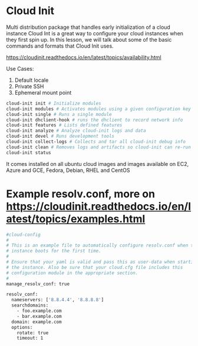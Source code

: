 # Cloud Init

Multi distribution package that handles early initialization of a cloud instance
Cloud Int is a great way to configure your cloud instances when they first spin up. In this lesson, we will talk about some of the basic commands and formats that Cloud Init uses.

https://cloudinit.readthedocs.io/en/latest/topics/availability.html

Use Cases:

1. Default locale
2. Private SSH
3. Ephemeral mount point

```sh
cloud-init init # Initialize modules
cloud-init modules # Activates modules using a given configuration key
cloud-init single # Runs a single module
cloud-init dhclient-hook # runs the dhclient to record network info
cloud-init features # Lists defined features
cloud-init analyze # Analyze cloud-init logs and data
cloud-init devel # Runs development tools
cloud-init collect-logs # Collects and tar all cloud-init debug info
cloud-init clean # Removes logs and artifacts so cloud-init can re-run
cloud-init status
```

It comes installed on all ubuntu cloud images and images available on EC2, Azure and GCE, Fedora, Debian, RHEL and CentOS

# Example resolv.conf, more on https://cloudinit.readthedocs.io/en/latest/topics/examples.html

```sh
#cloud-config
#
# This is an example file to automatically configure resolv.conf when the
# instance boots for the first time.
#
# Ensure that your yaml is valid and pass this as user-data when starting
# the instance. Also be sure that your cloud.cfg file includes this
# configuration module in the appropriate section.
#
manage_resolv_conf: true

resolv_conf:
  nameservers: ['8.8.4.4', '8.8.8.8']
  searchdomains:
    - foo.example.com
    - bar.example.com
  domain: example.com
  options:
    rotate: true
    timeout: 1
```